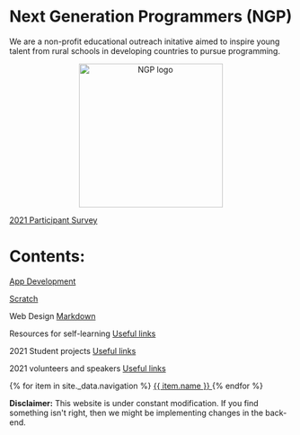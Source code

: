 # Next Generation Programmers (NGP) 

We are a non-profit educational outreach initative 
aimed to inspire young talent from rural schools in developing countries to pursue programming.

<p align="center"> 
  <img src="https://github.com/torgyn/nextgenprog/blob/main/ngpLogo.png?raw=true" alt="NGP logo" width="256">
</p> 

[2021 Participant Survey](www.nextgenprog.org/resources/2021_survey/)


# Contents:
[App Development](www.nextgenprog.org/app_development/)

[Scratch](/nextgenprog/scratch/)

Web Design
[Markdown](www.nextgenprog.org/web_design/markdown)

Resources for self-learning
[Useful links](www.nextgenprog.org/remote_learning/)

2021 Student projects
[Useful links](www.nextgenprog.org/student_projects/)

2021 volunteers and speakers
[Useful links](www.nextgenprog.org/volunteers/)


<nav>
  {% for item in site._data.navigation %}
    <a href="{{ item.link }}" {% if page.url == item.link %}style="color: red;"{% endif %}>
      {{ item.name }}
    </a>
  {% endfor %}
</nav>

**Disclaimer:** This website is under constant modification.
If you find something isn't right, then we might be implementing changes in the back-end.

